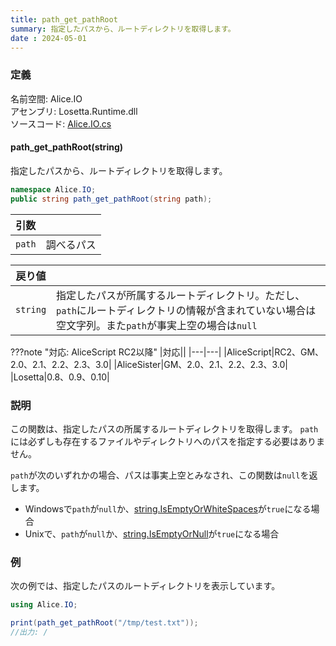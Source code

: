 ```yaml
---
title: path_get_pathRoot
summary: 指定したパスから、ルートディレクトリを取得します。
date : 2024-05-01
---
```


### 定義
名前空間: Alice.IO<br/>
アセンブリ: Losetta.Runtime.dll<br/>
ソースコード: [Alice.IO.cs](https://github.com/WSOFT-Project/Losetta/blob/master/Losetta.Runtime/Alice.IO.cs)

#### path_get_pathRoot(string)

指定したパスから、ルートディレクトリを取得します。

```cs title="AliceScript"
namespace Alice.IO;
public string path_get_pathRoot(string path);
```

|引数| |
|-|-|
|`path`|調べるパス|

|戻り値| |
|-|-|
|`string`|指定したパスが所属するルートディレクトリ。ただし、`path`にルートディレクトリの情報が含まれていない場合は空文字列。また`path`が事実上空の場合は`null`|

???note "対応: AliceScript RC2以降"
    |対応||
    |---|---|
    |AliceScript|RC2、GM、2.0、2.1、2.2、2.3、3.0|
    |AliceSister|GM、2.0、2.1、2.2、2.3、3.0|
    |Losetta|0.8、0.9、0.10|

### 説明
この関数は、指定したパスの所属するルートディレクトリを取得します。
`path`には必ずしも存在するファイルやディレクトリへのパスを指定する必要はありません。

`path`が次のいずれかの場合、パスは事実上空とみなされ、この関数は`null`を返します。

- Windowsで`path`が`null`か、[string.IsEmptyOrWhiteSpaces](../../string/isemptyorwhitespace.md)が`true`になる場合
- Unixで、`path`が`null`か、[string.IsEmptyOrNull](../../string/isemptyornull.md)が`true`になる場合

### 例
次の例では、指定したパスのルートディレクトリを表示しています。

```cs title="AliceScript"
using Alice.IO;

print(path_get_pathRoot("/tmp/test.txt"));
//出力: /
```